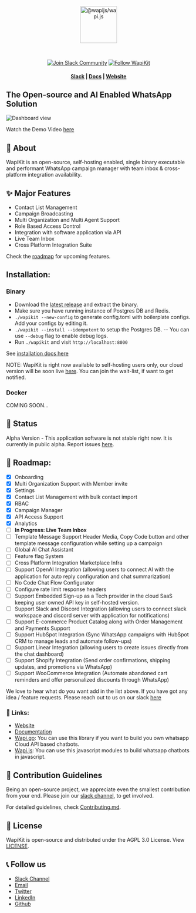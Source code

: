 <div align="center">
<br />
<p align="center">
<a href="https://wapijs.co"><img src="https://mintlify.s3-us-west-1.amazonaws.com/wapikit/logo/dark.svg" alt="@wapijs/wapi.js" height="100" /></a>
</p>
<br />
</div>

<p align="center">
<a href='https://join.slack.com/t/wapikit/shared_invite/zt-2kl7eg29s-4DfP9lFwojQg_yCcyW_w6Q'><img alt="Join Slack Community" src="https://img.shields.io/badge/slack%20community-join-green"/></a>
<a href='https://twitter.com/wapikit'><img alt="Follow WapiKit" src="https://img.shields.io/badge/%40wapikit-follow-blue"/></a>

<h4 align="center">
  <a href="https://join.slack.com/t/wapikit/shared_invite/zt-2kl7eg29s-4DfP9lFwojQg_yCcyW_w6Q">Slack</a> |
  <a href="https://docs.wapikit.com?ref=github">Docs</a> |
  <a href="https://wapikit.com?ref=github">Website</a>
</h4>
  
</p>

## The Open-source and AI Enabled WhatsApp Solution

![Dashboard view](https://res.cloudinary.com/dm4zlrwhs/image/upload/v1736856619/image_uospgn.png)

Watch the Demo Video [here](https://www.youtube.com/watch?v=7gBAScBPFMQ)

## 📖 About

WapiKit is an open-source, self-hosting enabled, single binary executable and performant WhatsApp campaign manager with team inbox & cross-platform integration availability.

## ✨ Major Features

- Contact List Management
- Campaign Broadcasting
- Multi Organization and Multi Agent Support
- Role Based Access Control
- Integration with software application via API
- Live Team Inbox
- Cross Platform Integration Suite

Check the [roadmap](#-roadmap) for upcoming features.

## Installation:

### Binary

- Download the [latest release](https://github.com/wapikit/wapikit/releases) and extract the binary.
- Make sure you have running instance of Postgres DB and Redis.
- `./wapikit --new-config` to generate config.toml with boilerplate configs. Add your configs by editing it.
- `./wapikit --install --idempotent` to setup the Postgres DB.
  -- You can use `--debug` flag to enable debug logs.
- Run `./wapikit` and visit `http://localhost:8000`

See [installation docs here](https://docs.wapikit.com/installation)

NOTE: WapiKit is right now available to self-hosting users only, our cloud version will be soon live [here](https://wapikit.com). You can join the wait-list, if want to get notified.

### Docker

COMING SOON...

## 📌 Status

Alpha Version - This application software is not stable right now. It is currently in public alpha. Report issues [here](https://github.com/wapikit/wapikit/issues).

## 📍 Roadmap:

- [x] Onboarding
- [x] Multi Organization Support with Member invite
- [x] Settings
- [x] Contact List Management with bulk contact import
- [x] RBAC
- [x] Campaign Manager
- [x] API Access Support
- [x] Analytics
- [ ] **In Progress: Live Team Inbox**
- [ ] Template Message Support Header Media, Copy Code button and other template message configuration while setting up a campaign
- [ ] Global AI Chat Assistant
- [ ] Feature flag System
- [ ] Cross Platform Integration Marketplace Infra
- [ ] Support OpenAI Integration (allowing users to connect AI with the application for auto reply configuration and chat summarization)
- [ ] No Code Chat Flow Configurator
- [ ] Configure rate limit response headers
- [ ] Support Embedded Sign-up as a Tech provider in the cloud SaaS keeping user owned API key in self-hosted version.
- [ ] Support Slack and Discord Integration (allowing users to connect slack workspace and discord server with application for notifications)
- [ ] Support E-commerce Product Catalog along with Order Management and Payments Support
- [ ] Support HubSpot Integration (Sync WhatsApp campaigns with HubSpot CRM to manage leads and automate follow-ups)
- [ ] Support Linear Integration (allowing users to create issues directly from the chat dashboard)
- [ ] Support Shopify Integration (Send order confirmations, shipping updates, and promotions via WhatsApp)
- [ ] Support WooCommerce Integration (Automate abandoned cart reminders and offer personalized discounts through WhatsApp)

We love to hear what do you want add in the list above. If you have got any idea / feature requests. Please reach out to us on our slack [here](https://join.slack.com/t/wapikit/shared_invite/zt-2kl7eg29s-4DfP9lFwojQg_yCcyW_w6Q)

### 🔗 Links:

- [Website](https://wapikit.com)
- [Documentation](https://docs.wapikit.com)
- [Wapi.go](https://go.wapikit.com): You can use this library if you want to build you own whatsapp Cloud API based chatbots.
- [Wapi.js](https://js.wapikit.com): You can use this javascript modules to build whatsapp chatbots in javascript.

## 🤝 Contribution Guidelines

Being an open-source project, we appreciate even the smallest contribution from your end. Please join our [slack channel](https://join.slack.com/t/wapikit/shared_invite/zt-2kl7eg29s-4DfP9lFwojQg_yCcyW_w6Q), to get involved.

For detailed guidelines, check [Contributing.md](./CONTRIBUTING.md).

## 📜 License

WapiKit is open-source and distributed under the AGPL 3.0 License. View [LICENSE](./LICENSE).

## 📞 Follow us

- [Slack Channel](https://join.slack.com/t/wapikit/shared_invite/zt-2kl7eg29s-4DfP9lFwojQg_yCcyW_w6Q)
- [Email](contact@wapikit.com)
- [Twitter](https://twitter.com/wapikit)
- [LinkedIn](https://www.linkedin.com/in/company/wapikit)
- [Github](https://github.com/wapikit)
